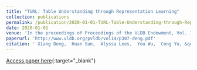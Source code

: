 ```yaml
---
title: "TURL: Table Understanding through Representation Learning"
collection: publications
permalink: /publication/2020-01-01-TURL-Table-Understanding-through-Representation-Learning
date: 2020-01-01
venue: 'In the proceedings of Proceedings of the VLDB Endowment, Vol. 14, No. 3'
paperurl: 'http://www.vldb.org/pvldb/vol14/p307-deng.pdf'
citation: ' Xiang Deng,  Huan Sun,  Alyssa Lees,  You Wu,  Cong Yu, &quot;TURL: Table Understanding through Representation Learning.&quot; In the proceedings of Proceedings of the VLDB Endowment, Vol. 14, No. 3, 2020.'
---
```

[Access paper here](http://www.vldb.org/pvldb/vol14/p307-deng.pdf){:target="_blank"}
